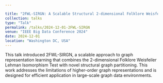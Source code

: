 ```yaml
---

title: "2FWL-SIRGN: A Scalable Structural 2-dimensional Folklore Weisfeiler Lehman Graph Representation Learning Approach Via Structural Graph Partitioning"
collection: talks
type: "Talk"
permalink: /talks/2024-12-01-2FWL-SIRGN
venue: "IEEE Big Data Conference 2024"
date: 2024-12-01
location: "Washington DC, USA"
---
```


This talk introduced 2FWL-SIRGN, a scalable approach to graph representation learning that combines the 2-dimensional Folklore Weisfeiler Lehman Isomorphism Test with novel structural graph partitioning. This work addresses the limitations of higher-order graph representations and is designed for efficient application in large-scale graph data environments.
